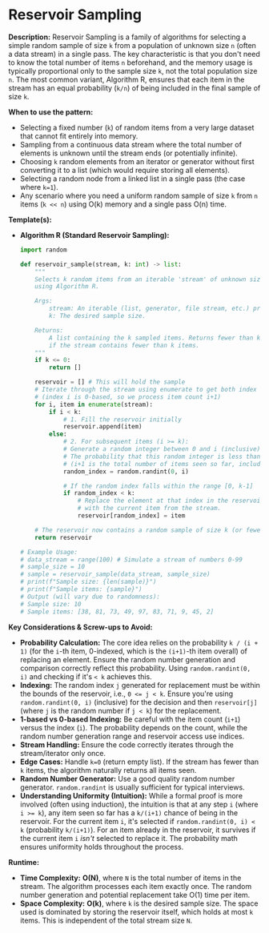 # Reservoir Sampling

**Description:**
Reservoir Sampling is a family of algorithms for selecting a simple random sample of size `k` from a population of unknown size `n` (often a data stream) in a single pass. The key characteristic is that you don't need to know the total number of items `n` beforehand, and the memory usage is typically proportional only to the sample size `k`, not the total population size `n`. The most common variant, Algorithm R, ensures that each item in the stream has an equal probability (`k/n`) of being included in the final sample of size `k`.

**When to use the pattern:**
-   Selecting a fixed number (`k`) of random items from a very large dataset that cannot fit entirely into memory.
-   Sampling from a continuous data stream where the total number of elements is unknown until the stream ends (or potentially infinite).
-   Choosing `k` random elements from an iterator or generator without first converting it to a list (which would require storing all elements).
-   Selecting a random node from a linked list in a single pass (the case where `k=1`).
-   Any scenario where you need a uniform random sample of size `k` from `n` items (`k << n`) using O(k) memory and a single pass O(n) time.

**Template(s):**
-   **Algorithm R (Standard Reservoir Sampling):**

    ```python
    import random

    def reservoir_sample(stream, k: int) -> list:
        """
        Selects k random items from an iterable 'stream' of unknown size
        using Algorithm R.

        Args:
            stream: An iterable (list, generator, file stream, etc.) providing the items.
            k: The desired sample size.

        Returns:
            A list containing the k sampled items. Returns fewer than k items
            if the stream contains fewer than k items.
        """
        if k <= 0:
            return []

        reservoir = [] # This will hold the sample
        # Iterate through the stream using enumerate to get both index and item
        # (index i is 0-based, so we process item count i+1)
        for i, item in enumerate(stream):
            if i < k:
                # 1. Fill the reservoir initially
                reservoir.append(item)
            else:
                # 2. For subsequent items (i >= k):
                # Generate a random integer between 0 and i (inclusive).
                # The probability that this random integer is less than k is k / (i + 1).
                # (i+1 is the total number of items seen so far, including the current one)
                random_index = random.randint(0, i)

                # If the random index falls within the range [0, k-1]
                if random_index < k:
                    # Replace the element at that index in the reservoir
                    # with the current item from the stream.
                    reservoir[random_index] = item

        # The reservoir now contains a random sample of size k (or fewer if len(stream) < k)
        return reservoir

    # Example Usage:
    # data_stream = range(100) # Simulate a stream of numbers 0-99
    # sample_size = 10
    # sample = reservoir_sample(data_stream, sample_size)
    # print(f"Sample size: {len(sample)}")
    # print(f"Sample items: {sample}")
    # Output (will vary due to randomness):
    # Sample size: 10
    # Sample items: [38, 81, 73, 49, 97, 83, 71, 9, 45, 2]
    ```

**Key Considerations & Screw-ups to Avoid:**
-   **Probability Calculation:** The core idea relies on the probability `k / (i + 1)` (for the `i`-th item, 0-indexed, which is the `(i+1)`-th item overall) of replacing an element. Ensure the random number generation and comparison correctly reflect this probability. Using `random.randint(0, i)` and checking if it's `< k` achieves this.
-   **Indexing:** The random index `j` generated for replacement must be within the bounds of the reservoir, i.e., `0 <= j < k`. Ensure you're using `random.randint(0, i)` (inclusive) for the decision and then `reservoir[j]` (where `j` is the random number if `j < k`) for the replacement.
-   **1-based vs 0-based Indexing:** Be careful with the item count (`i+1`) versus the index (`i`). The probability depends on the count, while the random number generation range and reservoir access use indices.
-   **Stream Handling:** Ensure the code correctly iterates through the stream/iterator only once.
-   **Edge Cases:** Handle `k=0` (return empty list). If the stream has fewer than `k` items, the algorithm naturally returns all items seen.
-   **Random Number Generator:** Use a good quality random number generator. `random.randint` is usually sufficient for typical interviews.
-   **Understanding Uniformity (Intuition):** While a formal proof is more involved (often using induction), the intuition is that at any step `i` (where `i >= k`), any item seen so far has a `k/(i+1)` chance of being in the reservoir. For the current item `i`, it's selected if `random.randint(0, i) < k` (probability `k/(i+1)`). For an item already in the reservoir, it survives if the current item `i` *isn't* selected to replace it. The probability math ensures uniformity holds throughout the process.

**Runtime:**
-   **Time Complexity:** **O(N)**, where `N` is the total number of items in the stream. The algorithm processes each item exactly once. The random number generation and potential replacement take O(1) time per item.
-   **Space Complexity:** **O(k)**, where `k` is the desired sample size. The space used is dominated by storing the reservoir itself, which holds at most `k` items. This is independent of the total stream size `N`.